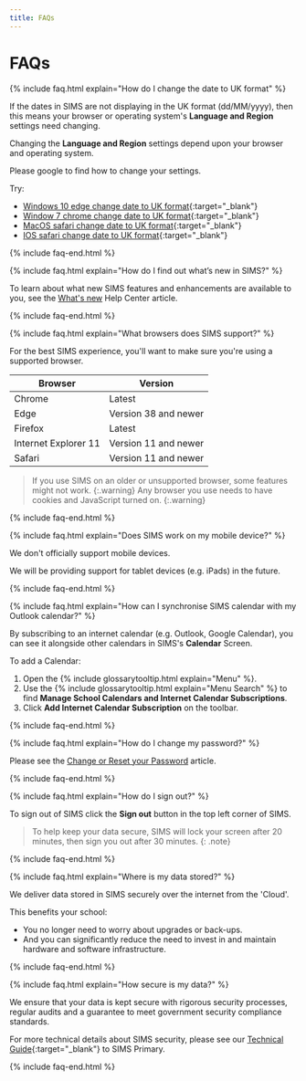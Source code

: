 ```yaml
---
title: FAQs
---
```


# FAQs

{% include faq.html explain="How do I change the date to UK format" %}

If the dates in SIMS are not displaying in the UK format (dd/MM/yyyy), then this means your browser or operating system's **Language and Region** settings need changing.

Changing the **Language and Region** settings depend upon your browser and operating system. 

Please google to find how to change your settings.

Try:

* [Windows 10 edge change date to UK format](http://www.google.co.uk/search?q=Windows+10+edge+change+date+to+UK+format){:target="_blank"}
* [Window 7 chrome change date to UK format](http://www.google.co.uk/search?q=Window+7+chrome+change+date+to+UK+format){:target="_blank"}
* [MacOS safari change date to UK format](http://www.google.co.uk/search?q=MacOS+safari+change+date+to+UK+format){:target="_blank"}
* [IOS safari change date to UK format](http://www.google.co.uk/search?q=IOS+safari+change+date+to+UK+format){:target="_blank"}

{% include faq-end.html  %}

{% include faq.html explain="How do I find out what’s new in SIMS?" %}

To learn about what new SIMS features and enhancements are available to you, see the [What's new](../whats-new/) Help Center article.

{% include faq-end.html  %}

{% include faq.html explain="What browsers does SIMS support?" %}

For the best SIMS experience, you'll want to make sure you're using a supported browser.

| Browser | Version |
|-------------------    |----------------------    |
| Chrome                | Latest                   |
| Edge                  | Version 38 and newer     |
| Firefox               | Latest                   |
| Internet Explorer 11  | Version 11 and newer     |
| Safari                | Version 11 and newer     |

> If you use SIMS on an older or unsupported browser, some features might not work.
{:.warning}
> Any browser you use needs to have cookies and JavaScript turned on.
{:.warning}

{% include faq-end.html  %}

{% include faq.html explain="Does SIMS work on my mobile device?" %}

We don't officially support mobile devices.

We will be providing support for tablet devices (e.g. iPads) in the future.

{% include faq-end.html  %}

{% include faq.html explain="How can I synchronise SIMS calendar with my Outlook calendar?" %}

By subscribing to an internet calendar  (e.g. Outlook, Google Calendar), you can see it alongside other calendars in SIMS's **Calendar** Screen.

To add a Calendar:

1. Open the {% include glossarytooltip.html explain="Menu" %}.
1. Use the {% include glossarytooltip.html explain="Menu Search" %} to find **Manage School Calendars and Internet Calendar Subscriptions**.
1. Click **Add Internet Calendar Subscription** on the toolbar.

{% include faq-end.html  %}

{% include faq.html explain="How do I change my password?" %}

Please see the [Change or Reset your Password](../accounts/passwords) article.

{% include faq-end.html  %}

{% include faq.html explain="How do I sign out?" %}

To sign out of SIMS click the **Sign out** button in the top left corner of SIMS.

> To help keep your data secure, SIMS will lock your screen after 20 minutes, then sign you out after 30 minutes.
{: .note}

{% include faq-end.html  %}

{% include faq.html explain="Where is my data stored?" %}

We deliver data stored in SIMS securely over the internet from the 'Cloud'.

This benefits your school:

* You no longer need to worry about upgrades or back-ups. 
* And you can significantly reduce the need to invest in and maintain hardware and software infrastructure.

{% include faq-end.html  %}

{% include faq.html explain="How secure is my data?" %}

We ensure that your data is kept secure with rigorous security processes, regular audits and a guarantee to meet government security compliance standards. 

For more technical details about SIMS security, please see our [Technical Guide](https://myaccount.capita-cs.co.uk/hot-topics/sims-primary-resource-hub/){:target="_blank"} to SIMS Primary.

{% include faq-end.html  %}